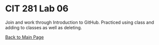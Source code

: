 # CIT 281 Lab 06
Join and work through Introduction to GitHub. Practiced using class and adding to classes as well as deleting.

[Back to Main Page](https://erikakoopmans.github.io/)
